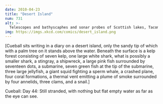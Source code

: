 ```yaml
---
date: 2010-04-23
title: "Desert Island"
num: 731
alt: >-
  Telescopes and bathyscaphes and sonar probes of Scottish lakes, Tacoma Narrows bridge collapse explained with abstract phase-space maps, some x-ray slides, a music score, Minard's Napoleonic war: the most exciting new frontier is charting what's already here.
img: https://imgs.xkcd.com/comics/desert_island.png
---
```

[Cueball sits writing in a diary on a desert island, only the sandy tip of which with a palm tree on it stands above the water. Beneath the surface is a kelp forest consisting of seven kelp, one large white shark, what is possibly a smaller shark, a stingray, a shipwreck, a large pink fish surrounded by seventeen dots, a submarine, seven green fish at the tip of the submarine, three large jellyfish, a giant squid fighting a sperm whale, a crashed plane, four coral formations, a thermal vent emitting a plume of smoke surrounded by four annelids, three clams, and a snail.]

Cueball: Day 44: Still stranded, with nothing but flat empty water as far as the eye can see.